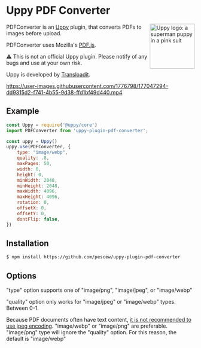 # Uppy PDF Converter

<img src="https://uppy.io/images/logos/uppy-logo-2019.svg" width="120" alt="Uppy logo: a superman puppy in a pink suit" align="right">

PDFConverter is an [Uppy](https://github.com/transloadit/uppy) plugin, that converts PDFs to images before upload.

PDFConverter uses Mozilla's [PDF.js](https://github.com/mozilla/pdf.js/).

:warning: This is not an official Uppy plugin. Please notify of any bugs and use at your own risk.

Uppy is developed by [Transloadit](https://transloadit.com).

https://user-images.githubusercontent.com/1776798/177047294-dd9315d2-f741-4b55-9d38-ffd1bf49d440.mp4

## Example

```js
const Uppy = require('@uppy/core')
import PDFConverter from 'uppy-plugin-pdf-converter';

const uppy = Uppy()
uppy.use(PDFConverter, {
    type: "image/webp",
    quality: .8,
    maxPages: 50,
    width: 0,
    height: 0,
    minWidth: 2048,
    minHeight: 2048,
    maxWidth: 4096,
    maxHeight: 4096,
    rotation: 0,
    offsetX: 0,
    offsetY: 0,
    dontFlip: false,
})
```

## Installation

```bash
$ npm install https://github.com/pescew/uppy-plugin-pdf-converter
```

## Options

"type" option supports one of "image/png", "image/jpeg", or "image/webp"

"quality" option only works for "image/jpeg" or "image/webp" types.  Between 0-1.

Because PDF documents often have text content, [it is not recommended to use jpeg encoding](https://www.youtube.com/watch?v=yBX8GFqt6GA).  "image/webp" or "image/png" are preferable.
"image/png" type will ignore the "quality" option.
For this reason, the default is "image/webp"
